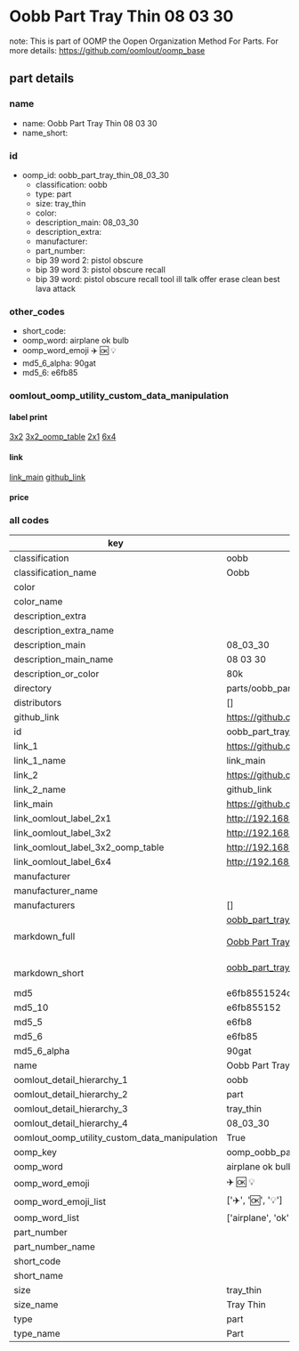 # Oobb Part Tray Thin 08 03 30  

note: This is part of OOMP the Oopen Organization Method For Parts. For more details: https://github.com/oomlout/oomp_base

##  part details





### name
* name: Oobb Part Tray Thin 08 03 30
* name_short: 
### id
* oomp_id: oobb_part_tray_thin_08_03_30
  * classification: oobb
  * type: part
  * size: tray_thin
  * color: 
  * description_main: 08_03_30
  * description_extra: 
  * manufacturer: 
  * part_number: 
  * bip 39 word 2: pistol obscure
  * bip 39 word 3: pistol obscure recall
  * bip 39 word: pistol obscure recall tool ill talk offer erase clean best lava attack

### other_codes
* short_code: 
* oomp_word: airplane ok bulb
* oomp_word_emoji :airplane: :ok: :bulb:
* md5_6_alpha: 90gat
* md5_6: e6fb85






### oomlout_oomp_utility_custom_data_manipulation
#### label print
[3x2](http://192.168.1.245:1112/?label=oomp%2090gat)
[3x2_oomp_table](http://192.168.1.107:1112/?label=oomp%2090gat)
[2x1](http://192.168.1.242:1112/?label=oomp%2090gat)
[6x4](http://192.168.1.55:1112/?label=oomp%2090gat)    

#### link

[link_main](https://github.com/oomlout/oomlout_oomp_current_version_messy/tree/main/parts/oobb_part_tray_thin_08_03_30) [github_link](https://github.com/oomlout/oomlout_oomp_part_src/tree/main/parts/oobb_part_tray_thin_08_03_30)                             

#### price







### all codes 
| key | value |  
| --- | --- |  
| classification | oobb |  
| classification_name | Oobb |  
| color |  |  
| color_name |  |  
| description_extra |  |  
| description_extra_name |  |  
| description_main | 08_03_30 |  
| description_main_name | 08 03 30 |  
| description_or_color | 80k |  
| directory | parts/oobb_part_tray_thin_08_03_30 |  
| distributors | [] |  
| github_link | https://github.com/oomlout/oomlout_oomp_part_src/tree/main/parts/oobb_part_tray_thin_08_03_30 |  
| id | oobb_part_tray_thin_08_03_30 |  
| link_1 | https://github.com/oomlout/oomlout_oomp_current_version_messy/tree/main/parts/oobb_part_tray_thin_08_03_30 |  
| link_1_name | link_main |  
| link_2 | https://github.com/oomlout/oomlout_oomp_part_src/tree/main/parts/oobb_part_tray_thin_08_03_30 |  
| link_2_name | github_link |  
| link_main | https://github.com/oomlout/oomlout_oomp_current_version_messy/tree/main/parts/oobb_part_tray_thin_08_03_30 |  
| link_oomlout_label_2x1 | http://192.168.1.242:1112/?label=oomp%2090gat |  
| link_oomlout_label_3x2 | http://192.168.1.245:1112/?label=oomp%2090gat |  
| link_oomlout_label_3x2_oomp_table | http://192.168.1.107:1112/?label=oomp%2090gat |  
| link_oomlout_label_6x4 | http://192.168.1.55:1112/?label=oomp%2090gat |  
| manufacturer |  |  
| manufacturer_name |  |  
| manufacturers | [] |  
| markdown_full | [oobb_part_tray_thin_08_03_30](https://github.com/oomlout/oomlout_oomp_current_version_messy/tree/main/parts/oobb_part_tray_thin_08_03_30)<br>[](https://github.com/oomlout/oomlout_oomp_current_version_messy/tree/main/parts/oobb_part_tray_thin_08_03_30)<br>[Oobb Part Tray Thin 08 03 30](https://github.com/oomlout/oomlout_oomp_current_version_messy/tree/main/parts/oobb_part_tray_thin_08_03_30)<br><br> |  
| markdown_short | [oobb_part_tray_thin_08_03_30](https://github.com/oomlout/oomlout_oomp_current_version_messy/tree/main/parts/oobb_part_tray_thin_08_03_30)<br><br> |  
| md5 | e6fb8551524c732f76387e4b66e6152b |  
| md5_10 | e6fb855152 |  
| md5_5 | e6fb8 |  
| md5_6 | e6fb85 |  
| md5_6_alpha | 90gat |  
| name | Oobb Part Tray Thin 08 03 30 |  
| oomlout_detail_hierarchy_1 | oobb |  
| oomlout_detail_hierarchy_2 | part |  
| oomlout_detail_hierarchy_3 | tray_thin |  
| oomlout_detail_hierarchy_4 | 08_03_30 |  
| oomlout_oomp_utility_custom_data_manipulation | True |  
| oomp_key | oomp_oobb_part_tray_thin_08_03_30 |  
| oomp_word | airplane ok bulb |  
| oomp_word_emoji | :airplane: :ok: :bulb: |  
| oomp_word_emoji_list | [':airplane:', ':ok:', ':bulb:'] |  
| oomp_word_list | ['airplane', 'ok', 'bulb'] |  
| part_number |  |  
| part_number_name |  |  
| short_code |  |  
| short_name |  |  
| size | tray_thin |  
| size_name | Tray Thin |  
| type | part |  
| type_name | Part |  
